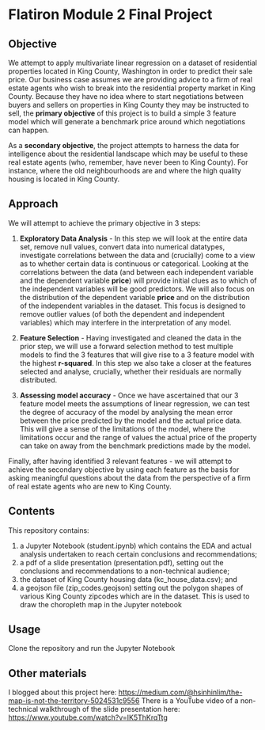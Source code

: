 # Flatiron Module 2 Final Project

## Objective
We attempt to apply multivariate linear regression on a dataset of residential properties located in King County, Washington in order to predict their sale price. Our business case assumes we are providing advice to a firm of real estate agents who wish to break into the residential property market in King County. Because they have no idea where to start negotiations between buyers and sellers on properties in King County they may be instructed to sell, the **primary objective** of this project is to build a simple 3 feature model which will generate a benchmark price around which negotiations can happen. 

As a **secondary objective**, the project attempts to harness the data for intelligence about the residential landscape which may be useful to these real estate agents (who, remember, have never been to King County). For instance, where the old neighbourhoods are and where the high quality housing is located in King County.

## Approach
We will attempt to achieve the primary objective in 3 steps:

1) **Exploratory Data Analysis** - In this step we will look at the entire data set, remove null values, convert data into numerical datatypes, investigate correlations between the data and (crucially) come to a view as to whether certain data is continuous or categorical. Looking at the correlations between the data (and between each independent variable and the dependent variable **price**) will provide initial clues as to which of the independent variables will be good predictors. We will also focus on the distribution of the dependent variable **price** and on the distribution of the independent variables in the dataset. This focus is designed to remove outlier values (of both the dependent and independent variables) which may interfere in the interpretation of any model.

2) **Feature Selection** - Having investigated and cleaned the data in the prior step, we will use a forward selection method to test multiple models to find the 3 features that will give rise to a 3 feature model with the highest **r-squared**. In this step we also take a closer at the features selected and analyse, crucially, whether their residuals are normally distributed.

3) **Assessing model accuracy** - Once we have ascertained that our 3 feature model meets the assumptions of linear regression, we can test the degree of accuracy of the model by analysing the mean error between the price predicted by the model and the actual price data. This will give a sense of the limitations of the model, where the limitations occur and the range of values the actual price of the property can take on away from the benchmark predictions made by the model.

Finally, after having identified 3 relevant features - we will attempt to achieve the secondary objective by using each feature as the basis for asking meaningful questions about the data from the perspective of a firm of real estate agents who are new to King County.

## Contents
This repository contains:
1) a Jupyter Notebook (student.ipynb) which contains the EDA and actual analysis undertaken to reach certain conclusions and recommendations;
2) a pdf of a slide presentation (presentation.pdf), setting out the conclusions and recommendations to a non-technical audience;
3) the dataset of King County housing data (kc_house_data.csv); and
4) a geojson file (zip_codes.geojson) setting out the polygon shapes of various King County zipcodes which are in the dataset. This is used to draw the choropleth map in the Jupyter notebook

## Usage
Clone the repository and run the Jupyter Notebook

## Other materials
I blogged about this project here: https://medium.com/@hsinhinlim/the-map-is-not-the-territory-5024531c9556
There is a YouTube video of a non-technical walkthrough of the slide presentation here: https://www.youtube.com/watch?v=IK5ThKrqTtg
